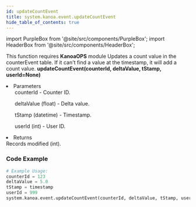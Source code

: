 ```yaml
---
id: updateCountEvent
title: system.kanoa.event.updateCountEvent
hide_table_of_contents: true
---
```


import PurpleBox from '@site/src/components/PurpleBox';
import HeaderBox from '@site/src/components/HeaderBox';

<PurpleBox>This function requires <b>KanoaOPS</b> module</PurpleBox>
<HeaderBox header="Description">
    Updates a count value in the counterEvent table. If it can't find a value at the timestamp, it will add a count value.
</HeaderBox>
<HeaderBox header="Syntax">
    <b>updateCountEvent(counterId, deltaValue, tStamp, userId=None)</b>
    <li>Parameters <br />
        <ul>counterId - Counter ID.</ul>
        <ul>deltaValue (float) - Delta value.</ul>
        <ul>tStamp (datetime) - Timestamp.</ul>
        <ul>userId (int) - User ID.</ul>
    </li>
    <li>Returns <br />
        Records modified (int).
    </li>
</HeaderBox>

### Code Example

```python
# Example Usage:
counterId = 123
deltaValue = 5.0
tStamp = timestamp
userId = 999
system.kanoa.event.updateCountEvent(counterId, deltaValue, tStamp, userId)

